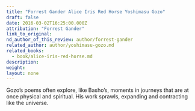 ```yaml
---
title: "Forrest Gander Alice Iris Red Horse Yoshimasu Gozo"
draft: false
date: 2016-03-02T16:25:00.000Z
attribution: "Forrest Gander"
link_to_original:
nd_author_of_this_review: author/forrest-gander
related_author: author/yoshimasu-gozo.md
related_books:
  - book/alice-iris-red-horse.md
description:
weight:
layout: none
---
```

Gozo’s poems often explore, like Basho’s, moments in journeys that are at once physical and spiritual. His work sprawls, expanding and contracting like the universe.

